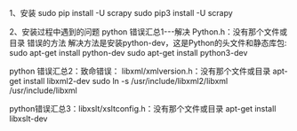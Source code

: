 1、安装
sudo pip install -U scrapy
sudo pip3 install -U scrapy

2、安装过程中遇到的问题
python 错误汇总1---解决 Python.h：没有那个文件或目录 错误的方法
解决方法是安装python-dev，这是Python的头文件和静态库包:
sudo apt-get install python-dev 
sudo apt-get install python3-dev

python 错误汇总2：致命错误： libxml/xmlversion.h：没有那个文件或目录
apt-get install libxml2-dev
sudo ln -s /usr/include/libxml2/libxml   /usr/include/libxml

python错误汇总3：libxslt/xsltconfig.h：没有那个文件或目录
apt-get install libxslt-dev
